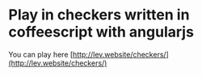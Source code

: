 # Play in checkers written in coffeescript with angularjs

You can play here [http://lev.website/checkers/](http://lev.website/checkers/)
